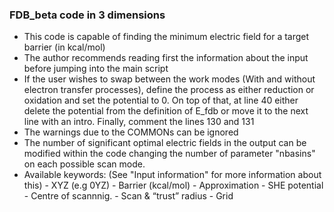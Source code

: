 ### FDB_beta code in 3 dimensions

- This code is capable of finding the minimum electric field for a target barrier (in kcal/mol)
- The author recommends reading first the information about the input before jumping into the main script
- If the user wishes to swap between the work modes (With and without electron transfer processes), define the process as either reduction or oxidation and set the potential to 0. On top of that, at line 40 either delete the potential from the definition of E_fdb or move it to the next line with an intro. Finally, comment the lines 130 and 131
- The warnings due to the COMMONs can be ignored
- The number of significant optimal electric fields in the output can be modified within the code changing the number of parameter "nbasins" on each possible scan mode.
- Available keywords: (See "Input information" for more information about this)
        - XYZ (e.g 0YZ)
        - Barrier (kcal/mol)
        - Approximation
        - SHE potential  
        - Centre of scannnig. 
        - Scan & “trust” radius
        - Grid

